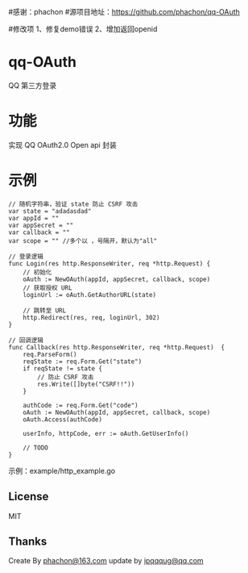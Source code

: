 #感谢：phachon
#源项目地址：https://github.com/phachon/qq-OAuth

#修改项
1、修复demo错误
2、增加返回openid

# qq-OAuth
QQ 第三方登录

# 功能
实现 QQ OAuth2.0 Open api 封装

# 示例
```
// 随机字符串，验证 state 防止 CSRF 攻击
var state = "adadasdad"
var appId = ""
var	appSecret = ""
var	callback = ""
var	scope = "" //多个以 ，号隔开，默认为"all"

// 登录逻辑
func Login(res http.ResponseWriter, req *http.Request) {
    // 初始化
	oAuth := NewOAuth(appId, appSecret, callback, scope)
	// 获取授权 URL
	loginUrl := oAuth.GetAuthorURL(state)

    // 跳转至 URL
	http.Redirect(res, req, loginUrl, 302)
}

// 回调逻辑
func Callback(res http.ResponseWriter, req *http.Request)  {
    req.ParseForm()
	reqState := req.Form.Get("state")
	if reqState != state {
	    // 防止 CSRF 攻击
		res.Write([]byte("CSRF!!"))
	}

	authCode := req.Form.Get("code")
	oAuth := NewOAuth(appId, appSecret, callback, scope)
	oAuth.Access(authCode)

	userInfo, httpCode, err := oAuth.GetUserInfo()

	// TODO
}
```
示例：example/http_example.go

## License

MIT

Thanks
---------
Create By phachon@163.com
update by ipqqqug@qq.com
